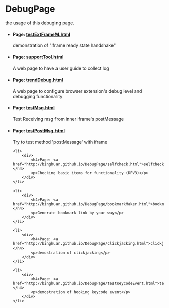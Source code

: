 DebugPage
=========
the usage of this debuging page.

<ul>
    <li>
        <div>
            <h4>Page: <a href="http://binghuan.github.io/DebugPage/testExtFrameM.html">testExtFrameM.html</a></h4>
            <p>demonstration of "iframe ready state handshake"</p>
        </div>
    </li>
    <li>
        <div>
            <h4>Page: <a href="http://binghuan.github.io/DebugPage/supportTool.html">supportTool.html</a></h4>
            <p>A web page to have a user guide to collect log</p>
        </div>
    </li>
    <li>
        <div>
            <h4>Page: <a href="http://binghuan.github.io/DebugPage/trendDebug.html">trendDebug.html</a></h4>
            <p>A web page to configure browser extension's debug level and debugging functionality</p>
        </div>
    </li>
    <li>
        <div>
            <h4>Page: <a href="http://binghuan.github.io/DebugPage/testMsg.html">testMsg.html</a></h4>
            <p>Test Receiving msg from inner iframe's postMessage</p>
        </div>
    </li>
    <li>
        <div>
            <h4>Page: <a href="http://binghuan.github.io/DebugPage/testPostMsg.html">testPostMsg.html</a></h4>
            <p>Try to test method 'postMessage' with iframe</p>
        </div>
    </li>

    <li>
        <div>
            <h4>Page: <a href="http://binghuan.github.io/DebugPage/selfcheck.html">selfcheck.html</a></h4>
            <p>Checking basic items for functionality (DPV3)</p>
        </div>
    </li>

    <li>
        <div>
            <h4>Page: <a href="http://binghuan.github.io/DebugPage/bookmarkMaker.html">bookmarkMaker.html</a></h4>
            <p>Generate bookmark link by your way</p>
        </div>
    </li>

    <li>
        <div>
            <h4>Page: <a href="http://binghuan.github.io/DebugPage/clickjacking.html">clickjacking.html</a></h4>
            <p>demostration of clickjacking</p>
        </div>
    </li>

    <li>
        <div>
            <h4>Page: <a href="http://binghuan.github.io/DebugPage/testKeycodeEvent.html">testKeycodeEvent.html</a></h4>
            <p>demostration of hooking keycode event</p>
        </div>
    </li>

</ul>



